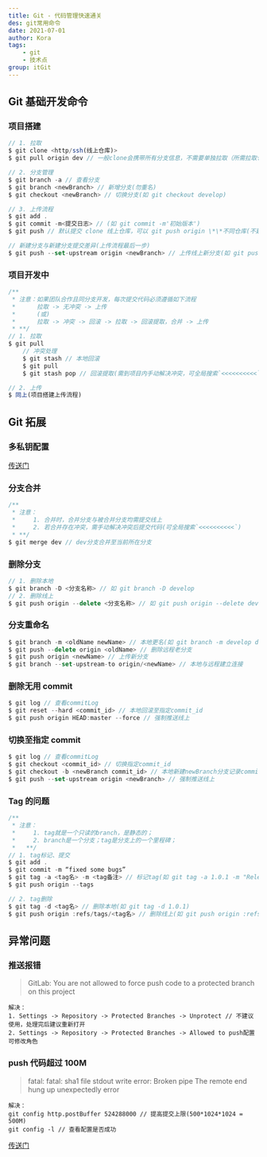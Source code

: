 ```yaml
---
title: Git - 代码管理快速通关
des: git常用命令
date: 2021-07-01
author: Kora
tags:
    - git
    - 技术点
group: itGit
---
```


## Git 基础开发命令

### 项目搭建

<!-- - 拉取、分支管理、上传分支 -->

```js
// 1. 拉取
$ git clone <http/ssh(线上仓库)>
$ git pull origin dev // 一般clone会携带所有分支信息，不需要单独拉取（所需拉取仓库分支）

// 2. 分支管理
$ git branch -a // 查看分支
$ git branch <newBranch> // 新增分支(勿重名)
$ git checkout <newBranch> // 切换分支(如 git checkout develop)

// 3. 上传流程
$ git add .
$ git commit -m<提交日志> // (如 git commit -m'初始版本')
$ git push // 默认提交 clone 线上仓库，可以 git push origin \*\*不同仓库(不建议使用)

// 新建分支与新建分支提交差异(上传流程最后一步)
$ git push --set-upstream origin <newBranch> // 上传线上新分支(如 git push --set-upstream origin develop)
```

### 项目开发中

 <!-- 拉取、上传 -->

```js
/**
 * 注意：如果团队合作且同分支开发，每次提交代码必须遵循如下流程
 * 		拉取 -> 无冲突 -> 上传
 * 		(或)
 * 		拉取 -> 冲突 -> 回滚 -> 拉取 -> 回滚提取，合并 -> 上传
 * **/
// 1. 拉取
$ git pull
    // 冲突处理
	$ git stash // 本地回滚
	$ git pull
	$ git stash pop // 回滚提取(需到项目内手动解决冲突，可全局搜索`<<<<<<<<<<`)

// 2. 上传
$ 同上(项目搭建上传流程)
```

## Git 拓展

### 多私钥配置

[传送门](https://www.cnblogs.com/popfisher/p/5731232.html)

### 分支合并

```js
/**
 * 注意：
 *     1. 合并时，合并分支与被合并分支均需提交线上
 *     2. 若合并存在冲突，需手动解决冲突后提交代码(可全局搜索`<<<<<<<<<<`)
 * **/
$ git merge dev // dev分支合并至当前所在分支
```

### 删除分支

```js
// 1. 删除本地
$ git branch -D <分支名称> // 如 git branch -D develop
// 2. 删除线上
$ git push origin --delete <分支名称> // 如 git push origin --delete develop
```

### 分支重命名

```js
$ git branch -m <oldName newName> // 本地更名(如 git branch -m develop develop2)
$ git push --delete origin <oldName> // 删除远程老分支
$ git push origin <newName> // 上传新分支
$ git branch --set-upstream-to origin/<newName> // 本地与远程建立连接
```

### 删除无用 commit

```js
$ git log // 查看commitLog
$ git reset --hard <commit_id> // 本地回滚至指定commit_id
$ git push origin HEAD:master --force // 强制推送线上
```

### 切换至指定 commit

```js
$ git log // 查看commitLog
$ git checkout <commit_id> // 切换指定commit_id
$ git checkout -b <newBranch commit_id> // 本地新建newBranch分支记录commit_id
$ git push --set-upstream origin <newBranch> // 强制推送线上
```

### Tag 的问题

```js
/**
 * 注意：
 *     1. tag就是一个只读的branch，是静态的；
 *     2. branch是一个分支；tag是分支上的一个里程碑；
 *   **/
// 1. tag标记、提交
$ git add .
$ git commit -m “fixed some bugs”
$ git tag -a <tag名> -m <tag备注> // 标记tag(如 git tag -a 1.0.1 -m "Release version 1.0.1")
$ git push origin --tags

// 2. tag删除
$ git tag -d <tag名> // 删除本地(如 git tag -d 1.0.1)
$ git push origin :refs/tags/<tag名> // 删除线上(如 git push origin :refs/tags/1.0.1)
```

## 异常问题

### 推送报错

> GitLab: You are not allowed to force push code to a protected branch on this project

    解决：
    1. Settings -> Repository -> Protected Branches -> Unprotect // 不建议使用，处理完后建议重新打开
    2. Settings -> Repository -> Protected Branches -> Allowed to push配置可修改角色

### push 代码超过 100M

> fatal: fatal: sha1 file stdout write error: Broken pipe The remote end hung up unexpectedly error

    解决：
    git config http.postBuffer 524288000 // 提高提交上限(500*1024*1024 = 500M)
    git config -l // 查看配置是否成功

[传送门](https://www.cnblogs.com/zmdComeOn/p/12565629.html)
